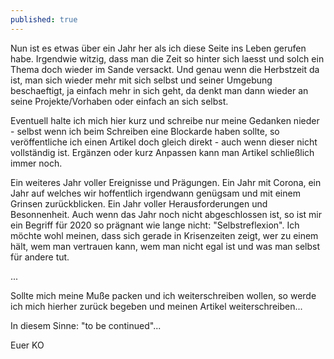 ```yaml
---
published: true
---
```

Nun ist es etwas über ein Jahr her als ich diese Seite ins Leben gerufen habe. Irgendwie witzig, dass man die Zeit so hinter sich laesst und solch ein Thema doch wieder im Sande versackt. Und genau wenn die Herbstzeit da ist, man sich wieder mehr mit sich selbst und seiner Umgebung beschaeftigt, ja einfach mehr in sich geht, da denkt man dann wieder an seine Projekte/Vorhaben oder einfach an sich selbst.

Eventuell halte ich mich hier kurz und schreibe nur meine Gedanken nieder - selbst wenn ich beim Schreiben eine Blockarde haben sollte, so veröffentliche ich einen Artikel doch gleich direkt - auch wenn dieser nicht vollständig ist. Ergänzen oder kurz Anpassen kann man  Artikel schließlich immer noch.

Ein weiteres Jahr voller Ereignisse und Prägungen. Ein Jahr mit Corona, ein Jahr auf welches wir hoffentlich irgendwann genügsam und mit einem Grinsen zurückblicken. Ein Jahr voller Herausforderungen und Besonnenheit. Auch wenn das Jahr noch nicht abgeschlossen ist, so ist mir ein Begriff für 2020 so prägnant wie lange nicht: "Selbstreflexion". Ich möchte wohl meinen, dass sich gerade in Krisenzeiten zeigt, wer zu einem hält, wem man vertrauen kann, wem man nicht egal ist und was man selbst für andere tut.

...

Sollte mich meine Muße packen und ich weiterschreiben wollen, so werde ich mich hierher zurück begeben und meinen Artikel weiterschreiben... 

In diesem Sinne:  "to be continued"...

Euer KO
